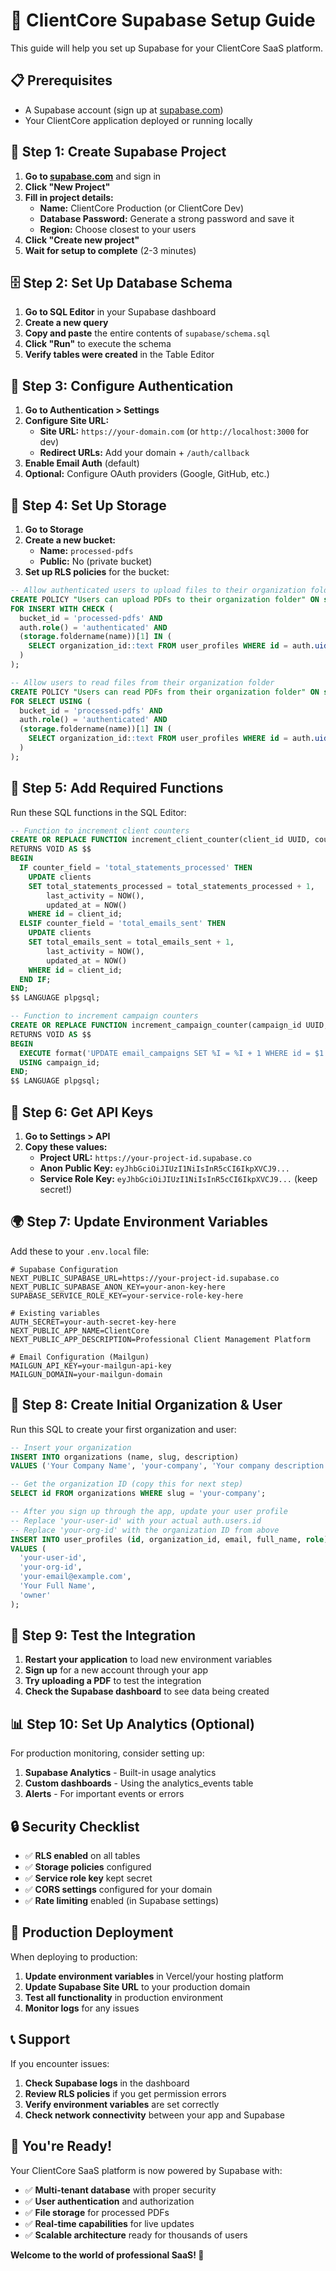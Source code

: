 # 🚀 ClientCore Supabase Setup Guide

This guide will help you set up Supabase for your ClientCore SaaS platform.

## 📋 Prerequisites

- A Supabase account (sign up at [supabase.com](https://supabase.com))
- Your ClientCore application deployed or running locally

## 🎯 Step 1: Create Supabase Project

1. **Go to [supabase.com](https://supabase.com)** and sign in
2. **Click "New Project"**
3. **Fill in project details:**
   - **Name:** ClientCore Production (or ClientCore Dev)
   - **Database Password:** Generate a strong password and save it
   - **Region:** Choose closest to your users
4. **Click "Create new project"**
5. **Wait for setup to complete** (2-3 minutes)

## 🗄️ Step 2: Set Up Database Schema

1. **Go to SQL Editor** in your Supabase dashboard
2. **Create a new query**
3. **Copy and paste** the entire contents of `supabase/schema.sql`
4. **Click "Run"** to execute the schema
5. **Verify tables were created** in the Table Editor

## 🔐 Step 3: Configure Authentication

1. **Go to Authentication > Settings**
2. **Configure Site URL:**
   - **Site URL:** `https://your-domain.com` (or `http://localhost:3000` for dev)
   - **Redirect URLs:** Add your domain + `/auth/callback`
3. **Enable Email Auth** (default)
4. **Optional:** Configure OAuth providers (Google, GitHub, etc.)

## 📁 Step 4: Set Up Storage

1. **Go to Storage**
2. **Create a new bucket:**
   - **Name:** `processed-pdfs`
   - **Public:** No (private bucket)
3. **Set up RLS policies** for the bucket:

```sql
-- Allow authenticated users to upload files to their organization folder
CREATE POLICY "Users can upload PDFs to their organization folder" ON storage.objects
FOR INSERT WITH CHECK (
  bucket_id = 'processed-pdfs' AND
  auth.role() = 'authenticated' AND
  (storage.foldername(name))[1] IN (
    SELECT organization_id::text FROM user_profiles WHERE id = auth.uid()
  )
);

-- Allow users to read files from their organization folder
CREATE POLICY "Users can read PDFs from their organization folder" ON storage.objects
FOR SELECT USING (
  bucket_id = 'processed-pdfs' AND
  auth.role() = 'authenticated' AND
  (storage.foldername(name))[1] IN (
    SELECT organization_id::text FROM user_profiles WHERE id = auth.uid()
  )
);
```

## 🔧 Step 5: Add Required Functions

Run these SQL functions in the SQL Editor:

```sql
-- Function to increment client counters
CREATE OR REPLACE FUNCTION increment_client_counter(client_id UUID, counter_field TEXT)
RETURNS VOID AS $$
BEGIN
  IF counter_field = 'total_statements_processed' THEN
    UPDATE clients 
    SET total_statements_processed = total_statements_processed + 1,
        last_activity = NOW(),
        updated_at = NOW()
    WHERE id = client_id;
  ELSIF counter_field = 'total_emails_sent' THEN
    UPDATE clients 
    SET total_emails_sent = total_emails_sent + 1,
        last_activity = NOW(),
        updated_at = NOW()
    WHERE id = client_id;
  END IF;
END;
$$ LANGUAGE plpgsql;

-- Function to increment campaign counters
CREATE OR REPLACE FUNCTION increment_campaign_counter(campaign_id UUID, counter_field TEXT)
RETURNS VOID AS $$
BEGIN
  EXECUTE format('UPDATE email_campaigns SET %I = %I + 1 WHERE id = $1', counter_field, counter_field)
  USING campaign_id;
END;
$$ LANGUAGE plpgsql;
```

## 🔑 Step 6: Get API Keys

1. **Go to Settings > API**
2. **Copy these values:**
   - **Project URL:** `https://your-project-id.supabase.co`
   - **Anon Public Key:** `eyJhbGciOiJIUzI1NiIsInR5cCI6IkpXVCJ9...`
   - **Service Role Key:** `eyJhbGciOiJIUzI1NiIsInR5cCI6IkpXVCJ9...` (keep secret!)

## 🌍 Step 7: Update Environment Variables

Add these to your `.env.local` file:

```env
# Supabase Configuration
NEXT_PUBLIC_SUPABASE_URL=https://your-project-id.supabase.co
NEXT_PUBLIC_SUPABASE_ANON_KEY=your-anon-key-here
SUPABASE_SERVICE_ROLE_KEY=your-service-role-key-here

# Existing variables
AUTH_SECRET=your-auth-secret-key-here
NEXT_PUBLIC_APP_NAME=ClientCore
NEXT_PUBLIC_APP_DESCRIPTION=Professional Client Management Platform

# Email Configuration (Mailgun)
MAILGUN_API_KEY=your-mailgun-api-key
MAILGUN_DOMAIN=your-mailgun-domain
```

## 🎯 Step 8: Create Initial Organization & User

Run this SQL to create your first organization and user:

```sql
-- Insert your organization
INSERT INTO organizations (name, slug, description) 
VALUES ('Your Company Name', 'your-company', 'Your company description');

-- Get the organization ID (copy this for next step)
SELECT id FROM organizations WHERE slug = 'your-company';

-- After you sign up through the app, update your user profile
-- Replace 'your-user-id' with your actual auth.users.id
-- Replace 'your-org-id' with the organization ID from above
INSERT INTO user_profiles (id, organization_id, email, full_name, role)
VALUES (
  'your-user-id',
  'your-org-id', 
  'your-email@example.com',
  'Your Full Name',
  'owner'
);
```

## 🧪 Step 9: Test the Integration

1. **Restart your application** to load new environment variables
2. **Sign up** for a new account through your app
3. **Try uploading a PDF** to test the integration
4. **Check the Supabase dashboard** to see data being created

## 📊 Step 10: Set Up Analytics (Optional)

For production monitoring, consider setting up:

1. **Supabase Analytics** - Built-in usage analytics
2. **Custom dashboards** - Using the analytics_events table
3. **Alerts** - For important events or errors

## 🔒 Security Checklist

- ✅ **RLS enabled** on all tables
- ✅ **Storage policies** configured
- ✅ **Service role key** kept secret
- ✅ **CORS settings** configured for your domain
- ✅ **Rate limiting** enabled (in Supabase settings)

## 🚀 Production Deployment

When deploying to production:

1. **Update environment variables** in Vercel/your hosting platform
2. **Update Supabase Site URL** to your production domain
3. **Test all functionality** in production environment
4. **Monitor logs** for any issues

## 📞 Support

If you encounter issues:

1. **Check Supabase logs** in the dashboard
2. **Review RLS policies** if you get permission errors
3. **Verify environment variables** are set correctly
4. **Check network connectivity** between your app and Supabase

## 🎉 You're Ready!

Your ClientCore SaaS platform is now powered by Supabase with:

- ✅ **Multi-tenant database** with proper security
- ✅ **User authentication** and authorization
- ✅ **File storage** for processed PDFs
- ✅ **Real-time capabilities** for live updates
- ✅ **Scalable architecture** ready for thousands of users

**Welcome to the world of professional SaaS! 🚀**
